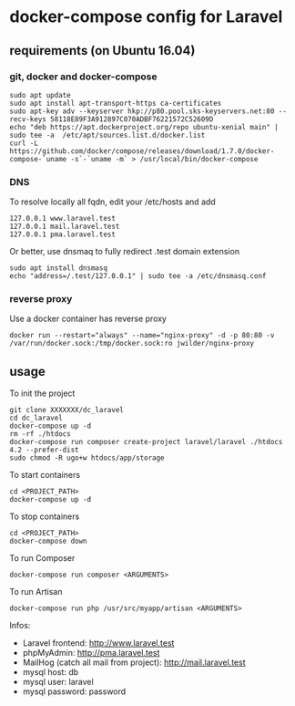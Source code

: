 # docker-compose config for Laravel

## requirements (on Ubuntu 16.04)

### git, docker and docker-compose

```
sudo apt update
sudo apt install apt-transport-https ca-certificates
sudo apt-key adv --keyserver hkp://p80.pool.sks-keyservers.net:80 --recv-keys 58118E89F3A912897C070ADBF76221572C52609D
echo "deb https://apt.dockerproject.org/repo ubuntu-xenial main" | sudo tee -a  /etc/apt/sources.list.d/docker.list
curl -L https://github.com/docker/compose/releases/download/1.7.0/docker-compose-`uname -s`-`uname -m` > /usr/local/bin/docker-compose
```

### DNS

To resolve locally all fqdn, edit your /etc/hosts and add
```
127.0.0.1 www.laravel.test
127.0.0.1 mail.laravel.test
127.0.0.1 pma.laravel.test
```

Or better, use dnsmaq to fully redirect .test domain extension
```
sudo apt install dnsmasq
echo "address=/.test/127.0.0.1" | sudo tee -a /etc/dnsmasq.conf
```

### reverse proxy

Use a docker container has reverse proxy
```
docker run --restart="always" --name="nginx-proxy" -d -p 80:80 -v /var/run/docker.sock:/tmp/docker.sock:ro jwilder/nginx-proxy
```
## usage

To init the project
```
git clone XXXXXXX/dc_laravel
cd dc_laravel
docker-compose up -d
rm -rf ./htdocs
docker-compose run composer create-project laravel/laravel ./htdocs 4.2 --prefer-dist
sudo chmod -R ugo+w htdocs/app/storage
```

To start containers
```
cd <PROJECT_PATH>
docker-compose up -d
```

To stop containers
```
cd <PROJECT_PATH>
docker-compose down
```

To run Composer
```
docker-compose run composer <ARGUMENTS>
```

To run Artisan
```
docker-compose run php /usr/src/myapp/artisan <ARGUMENTS>
```

Infos:

* Laravel frontend: http://www.laravel.test
* phpMyAdmin: http://pma.laravel.test
* MailHog (catch all mail from project): http://mail.laravel.test
* mysql host: db
* mysql user: laravel
* mysql password: password
